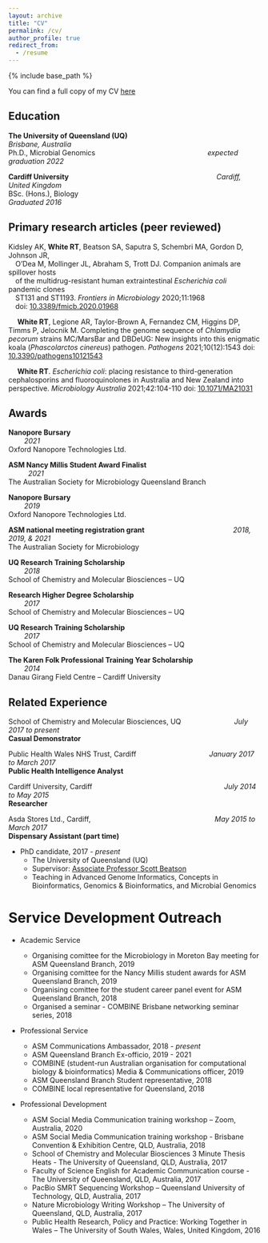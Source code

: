 ```yaml
---
layout: archive
title: "CV"
permalink: /cv/
author_profile: true
redirect_from:
  - /resume
---
```


{% include base_path %}

You can find a full copy of my CV [here]()

## Education

__The University of Queensland (UQ)__ &nbsp; &nbsp; &nbsp; &nbsp; &nbsp; &nbsp; &nbsp; &nbsp; &nbsp; &nbsp; &nbsp; &nbsp; &nbsp; &nbsp; &nbsp; &nbsp; &nbsp; &nbsp; &nbsp;   &nbsp; &nbsp; &nbsp; &nbsp; &nbsp; &nbsp; &nbsp; _Brisbane, Australia_<br/>
Ph.D., Microbial Genomics &nbsp; &nbsp; &nbsp; &nbsp; &nbsp; &nbsp; &nbsp; &nbsp; &nbsp; &nbsp; &nbsp; &nbsp; &nbsp; &nbsp; &nbsp; &nbsp; &nbsp; &nbsp; &nbsp;   &nbsp; &nbsp; &nbsp; &nbsp; &nbsp; &nbsp; &nbsp; &nbsp; &nbsp; _expected graduation 2022_

__Cardiff University__ &nbsp; &nbsp; &nbsp; &nbsp; &nbsp; &nbsp; &nbsp; &nbsp; &nbsp; &nbsp; &nbsp; &nbsp; &nbsp; &nbsp; &nbsp; &nbsp; &nbsp; &nbsp; &nbsp;   &nbsp; &nbsp; &nbsp; &nbsp; &nbsp; &nbsp; &nbsp; &nbsp; &nbsp; &nbsp; &nbsp; &nbsp; &nbsp; &nbsp; &nbsp; &nbsp; &nbsp; &nbsp;  _Cardiff, United Kingdom_<br/>
BSc. (Hons.), Biology &nbsp; &nbsp; &nbsp; &nbsp; &nbsp; &nbsp; &nbsp; &nbsp; &nbsp; &nbsp; &nbsp; &nbsp; &nbsp; &nbsp; &nbsp; &nbsp; &nbsp; &nbsp; &nbsp;   &nbsp; &nbsp; &nbsp; &nbsp; &nbsp; &nbsp; &nbsp; &nbsp; &nbsp; &nbsp; &nbsp; &nbsp; &nbsp; &nbsp; &nbsp; &nbsp; &nbsp; &nbsp; &nbsp; &nbsp; &nbsp; &nbsp; _Graduated 2016_

## Primary research articles (peer reviewed)

Kidsley AK, **White RT**, Beatson SA, Saputra S, Schembri MA, Gordon D, Johnson JR,<br/> 
&emsp;O’Dea M, Mollinger JL, Abraham S, Trott DJ. Companion animals are spillover hosts<br/>
&emsp;of the multidrug-resistant human extraintestinal *Escherichia coli* pandemic clones<br/>
&emsp;ST131 and ST1193. *Frontiers in Microbiology* 2020;11:1968<br/>
&emsp;doi: [10.3389/fmicb.2020.01968](https://doi.org/10.3389/fmicb.2020.01968) 

&emsp; **White RT**, Legione AR, Taylor-Brown A, Fernandez CM, Higgins DP, Timms P, Jelocnik M. Completing the genome sequence of *Chlamydia pecorum* strains MC/MarsBar and DBDeUG: New insights into this enigmatic koala (*Phascolarctos cinereus*) pathogen. *Pathogens* 2021;10(12):1543 doi: [10.3390/pathogens10121543](https://doi.org/10.3390/pathogens10121543)

&emsp; **White RT**. *Escherichia coli*: placing resistance to third-generation cephalosporins and fluoroquinolones in Australia and New Zealand into perspective. *Microbiology Australia* 2021;42:104-110 doi: [10.1071/MA21031](https://doi.org/10.1071/MA21031)


## Awards

__Nanopore Bursary__ &nbsp; &nbsp; &nbsp; &nbsp; &nbsp; &nbsp; &nbsp; &nbsp; &nbsp; &nbsp; &nbsp; &nbsp; &nbsp; &nbsp; &nbsp; &nbsp; &nbsp; &nbsp; &nbsp;   &nbsp; &nbsp; &nbsp; &nbsp; &nbsp; &nbsp; &nbsp; &nbsp; &nbsp; &nbsp; &nbsp; &nbsp; &nbsp; &nbsp; &nbsp; &nbsp; &nbsp; &nbsp; &nbsp; &nbsp; &nbsp; &nbsp; &nbsp; &nbsp; &nbsp; &nbsp; &nbsp; &nbsp; &nbsp; &nbsp; &nbsp; &nbsp; &nbsp; _2021_<br/>
Oxford Nanopore Technologies Ltd.

__ASM Nancy Millis Student Award Finalist__ &nbsp; &nbsp; &nbsp; &nbsp; &nbsp; &nbsp; &nbsp; &nbsp; &nbsp; &nbsp; &nbsp; &nbsp; &nbsp; &nbsp; &nbsp; &nbsp; &nbsp; &nbsp; &nbsp; &nbsp; &nbsp; &nbsp; &nbsp; &nbsp; &nbsp; &nbsp; &nbsp; &nbsp; &nbsp; &nbsp; &nbsp; &nbsp; &nbsp; _2021_<br/>
The Australian Society for Microbiology Queensland Branch

__Nanopore Bursary__ &nbsp; &nbsp; &nbsp; &nbsp; &nbsp; &nbsp; &nbsp; &nbsp; &nbsp; &nbsp; &nbsp; &nbsp; &nbsp; &nbsp; &nbsp; &nbsp; &nbsp; &nbsp; &nbsp;   &nbsp; &nbsp; &nbsp; &nbsp; &nbsp; &nbsp; &nbsp; &nbsp; &nbsp; &nbsp; &nbsp; &nbsp; &nbsp; &nbsp; &nbsp; &nbsp; &nbsp; &nbsp; &nbsp; &nbsp; &nbsp; &nbsp; &nbsp; &nbsp; &nbsp; &nbsp; &nbsp; &nbsp; &nbsp; &nbsp; &nbsp; &nbsp; &nbsp; _2019_<br/>
Oxford Nanopore Technologies Ltd.

__ASM national meeting registration grant__ &nbsp; &nbsp; &nbsp; &nbsp; &nbsp; &nbsp; &nbsp; &nbsp; &nbsp; &nbsp; &nbsp; &nbsp; &nbsp; &nbsp; &nbsp; &nbsp; &nbsp; &nbsp;  &nbsp;  &nbsp; &nbsp; &nbsp; _2018, 2019, & 2021_<br/>
The Australian Society for Microbiology

__UQ Research Training Scholarship__ &nbsp; &nbsp; &nbsp; &nbsp; &nbsp; &nbsp; &nbsp; &nbsp; &nbsp; &nbsp; &nbsp; &nbsp; &nbsp; &nbsp; &nbsp; &nbsp; &nbsp; &nbsp; &nbsp;   &nbsp; &nbsp; &nbsp; &nbsp; &nbsp; &nbsp; &nbsp; &nbsp; &nbsp; &nbsp; &nbsp; &nbsp; &nbsp;  &nbsp; &nbsp; &nbsp; &nbsp; &nbsp; &nbsp; _2018_<br/>
School of Chemistry and Molecular Biosciences – UQ

__Research Higher Degree Scholarship__ &nbsp; &nbsp; &nbsp; &nbsp; &nbsp; &nbsp; &nbsp; &nbsp; &nbsp; &nbsp; &nbsp; &nbsp; &nbsp; &nbsp; &nbsp; &nbsp; &nbsp; &nbsp; &nbsp;   &nbsp; &nbsp; &nbsp; &nbsp; &nbsp; &nbsp; &nbsp; &nbsp; &nbsp; &nbsp; &nbsp; &nbsp; &nbsp;  &nbsp; &nbsp; &nbsp; &nbsp; _2017_<br/>
School of Chemistry and Molecular Biosciences – UQ

__UQ Research Training Scholarship__ &nbsp; &nbsp; &nbsp; &nbsp; &nbsp; &nbsp; &nbsp; &nbsp; &nbsp; &nbsp; &nbsp; &nbsp; &nbsp; &nbsp; &nbsp; &nbsp; &nbsp; &nbsp; &nbsp;   &nbsp; &nbsp; &nbsp; &nbsp; &nbsp; &nbsp; &nbsp; &nbsp; &nbsp; &nbsp; &nbsp; &nbsp; &nbsp;  &nbsp; &nbsp; &nbsp; &nbsp; &nbsp; &nbsp; _2017_<br/>
School of Chemistry and Molecular Biosciences – UQ

__The Karen Folk Professional Training Year Scholarship__ &nbsp; &nbsp; &nbsp; &nbsp; &nbsp; &nbsp; &nbsp; &nbsp; &nbsp; &nbsp; &nbsp; &nbsp; &nbsp; &nbsp; &nbsp; &nbsp; &nbsp; &nbsp; &nbsp; &nbsp; &nbsp; _2014_<br/>
Danau Girang Field Centre – Cardiff University


## Related Experience

School of Chemistry and Molecular Biosciences, UQ &nbsp; &nbsp; &nbsp; &nbsp; &nbsp; &nbsp; &nbsp; &nbsp; &nbsp; &nbsp; &nbsp; &nbsp; &nbsp; _July 2017 to present_<br/>
__Casual Demonstrator__

Public Health Wales NHS Trust, Cardiff &nbsp; &nbsp; &nbsp; &nbsp; &nbsp; &nbsp; &nbsp; &nbsp; &nbsp; &nbsp; &nbsp; &nbsp; &nbsp; &nbsp; &nbsp; &nbsp; &nbsp; &nbsp; _January 2017 to March 2017_<br/>
__Public Health Intelligence Analyst__

Cardiff University, Cardiff &nbsp; &nbsp; &nbsp; &nbsp; &nbsp; &nbsp; &nbsp; &nbsp; &nbsp; &nbsp; &nbsp; &nbsp; &nbsp; &nbsp; &nbsp; &nbsp; &nbsp; &nbsp; &nbsp; &nbsp; &nbsp; &nbsp; &nbsp; &nbsp; &nbsp; &nbsp; &nbsp; &nbsp; &nbsp; &nbsp; &nbsp; &nbsp; &nbsp; _July 2014 to May 2015_<br/>
__Researcher__

Asda Stores Ltd., Cardiff, &nbsp; &nbsp; &nbsp; &nbsp; &nbsp; &nbsp; &nbsp; &nbsp; &nbsp; &nbsp; &nbsp; &nbsp; &nbsp; &nbsp; &nbsp; &nbsp; &nbsp; &nbsp; &nbsp; &nbsp; &nbsp; &nbsp; &nbsp; &nbsp; &nbsp; &nbsp; &nbsp; &nbsp; &nbsp; &nbsp; &nbsp; _May 2015 to March 2017_<br/>
__Dispensary Assistant (part time)__


* PhD candidate, 2017 - *present*
  * The University of Queensland (UQ)
  * Supervisor: [Associate Professor Scott Beatson](https://scmb.uq.edu.au/profile/312/scott-beatson)
  * Teaching in Advanced Genome Informatics, Concepts in Bioinformatics, Genomics & Bioinformatics, and Microbial Genomics
  
  
  
  

Service Development Outreach
======
* Academic Service
  * Organising comittee for the Microbiology in Moreton Bay meeting for ASM Queensland Branch, 2019
  * Organising comittee for the Nancy Millis student awards for ASM Queensland Branch, 2019
  * Organising comittee for the student career panel event for ASM Queensland Branch, 2018
  * Organised a seminar - COMBINE Brisbane networking seminar series, 2018
 
* Professional Service
  * ASM Communications Ambassador, 2018 - *present*
  * ASM Queensland Branch Ex-officio, 2019 - 2021
  * COMBINE (student-run Australian organisation for computational biology & bioinformatics) Media & Communications officer, 2019
  * ASM Queensland Branch Student representative, 2018
  * COMBINE local representative for Queensland, 2018

* Professional Development
  * ASM Social Media Communication training workshop – Zoom, Australia, 2020
  * ASM Social Media Communication training workshop - Brisbane Convention & Exhibition Centre, QLD, Australia, 2018
  * School of Chemistry and Molecular Biosciences 3 Minute Thesis Heats - The University of Queensland, QLD, Australia, 2017
  * Faculty of Science English for Academic Communication course - The University of Queensland, QLD, Australia, 2017
  * PacBio SMRT Sequencing Workshop – Queensland University of Technology, QLD, Australia, 2017
  * Nature Microbiology Writing Workshop – The University of Queensland, QLD, Australia, 2017
  * Public Health Research, Policy and Practice: Working Together in Wales – The University of South Wales, Wales, United Kingdom, 2016
